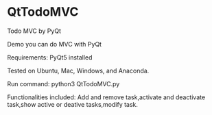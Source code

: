 # QtTodoMVC
Todo MVC by PyQt

Demo you can do MVC with PyQt

Requirements: PyQt5 installed

Tested on Ubuntu, Mac, Windows, and Anaconda.

Run command: python3 QtTodoMVC.py

Functionalities included: Add and remove task,activate and deactivate task,show active or deative tasks,modify task.


